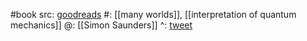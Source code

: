 #book 
src: [goodreads](https://www.goodreads.com/book/show/7613153-many-worlds) 
#: [[many worlds]], [[interpretation of quantum mechanics]] 
@: [[Simon Saunders]] 
^: [tweet](https://twitter.com/morallawwithin/status/1770564213557117439) 

